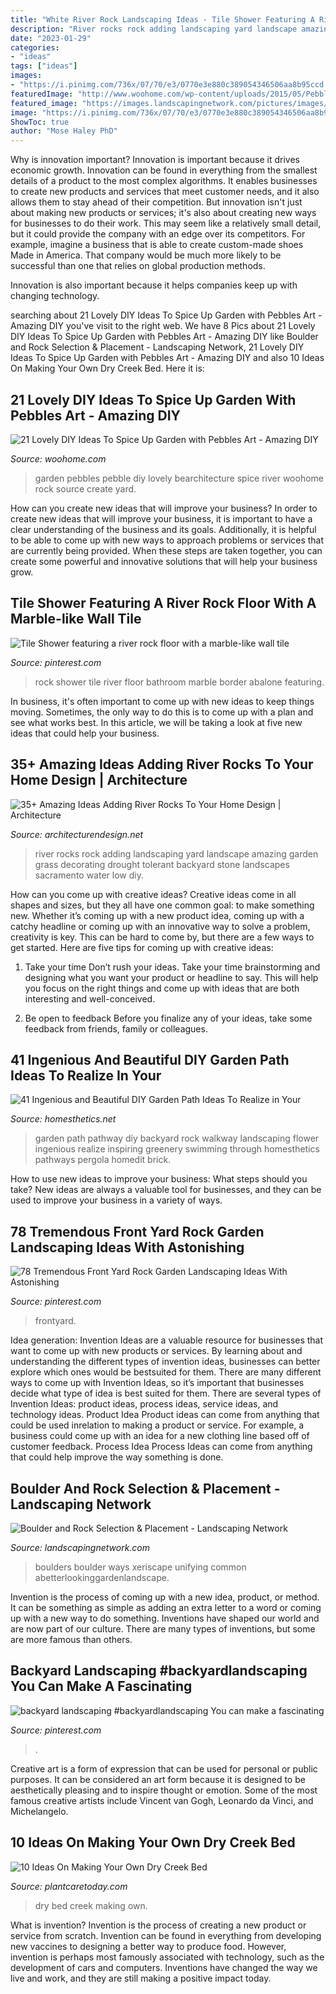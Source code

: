 ```yaml
---
title: "White River Rock Landscaping Ideas - Tile Shower Featuring A River Rock Floor With A Marble-like Wall Tile"
description: "River rocks rock adding landscaping yard landscape amazing garden grass decorating drought tolerant backyard stone landscapes sacramento water low diy"
date: "2023-01-29"
categories:
- "ideas"
tags: ["ideas"]
images:
- "https://i.pinimg.com/736x/07/70/e3/0770e3e880c389054346506aa8b95ccd.jpg"
featuredImage: "http://www.woohome.com/wp-content/uploads/2015/05/Pebble-Art-Garden-Woohome-7.jpg"
featured_image: "https://images.landscapingnetwork.com/pictures/images/900x705Max/site_8/maureen-gilmer_3318.jpg"
image: "https://i.pinimg.com/736x/07/70/e3/0770e3e880c389054346506aa8b95ccd.jpg"
ShowToc: true
author: "Mose Haley PhD"
---
```



Why is innovation important?
Innovation is important because it drives economic growth. Innovation can be found in everything from the smallest details of a product to the most complex algorithms. It enables businesses to create new products and services that meet customer needs, and it also allows them to stay ahead of their competition.
But innovation isn't just about making new products or services; it's also about creating new ways for businesses to do their work. This may seem like a relatively small detail, but it could provide the company with an edge over its competitors. For example, imagine a business that is able to create custom-made shoes Made in America. That company would be much more likely to be successful than one that relies on global production methods.

Innovation is also important because it helps companies keep up with changing technology.

	

		
searching about 21 Lovely DIY Ideas To Spice Up Garden with Pebbles Art - Amazing DIY you've visit to the right web. We have 8 Pics about 21 Lovely DIY Ideas To Spice Up Garden with Pebbles Art - Amazing DIY like Boulder and Rock Selection &amp; Placement - Landscaping Network, 21 Lovely DIY Ideas To Spice Up Garden with Pebbles Art - Amazing DIY and also 10 Ideas On Making Your Own Dry Creek Bed. Here it is:
		
    
## 21 Lovely DIY Ideas To Spice Up Garden With Pebbles Art - Amazing DIY

<img loading=lazy src="http://www.woohome.com/wp-content/uploads/2015/05/Pebble-Art-Garden-Woohome-7.jpg" onerror="this.onerror=null;this.src='https://tse3.mm.bing.net/th?id=OIP.4WyvkyO3YI5cwx8v7edXBgHaJ3&amp;pid=15.1';" alt="21 Lovely DIY Ideas To Spice Up Garden with Pebbles Art - Amazing DIY">

_Source: woohome.com_

>garden pebbles pebble diy lovely bearchitecture spice river woohome rock source create yard. 

	

How can you create new ideas that will improve your business?
In order to create new ideas that will improve your business, it is important to have a clear understanding of the business and its goals. Additionally, it is helpful to be able to come up with new ways to approach problems or services that are currently being provided. When these steps are taken together, you can create some powerful and innovative solutions that will help your business grow.

    
## Tile Shower Featuring A River Rock Floor With A Marble-like Wall Tile

<img loading=lazy src="https://i.pinimg.com/736x/08/7d/1d/087d1d06f85edfa5803d930056346fbb.jpg" onerror="this.onerror=null;this.src='https://tse2.mm.bing.net/th?id=OIP.OU1Gdq5h9P4dYnjXEY13DgHaJ4&amp;pid=15.1';" alt="Tile Shower featuring a river rock floor with a marble-like wall tile">

_Source: pinterest.com_

>rock shower tile river floor bathroom marble border abalone featuring. 

	

In business, it's often important to come up with new ideas to keep things moving. Sometimes, the only way to do this is to come up with a plan and see what works best. In this article, we will be taking a look at five new ideas that could help your business.

    
## 35+ Amazing Ideas Adding River Rocks To Your Home Design | Architecture

<img loading=lazy src="http://cdn.architecturendesign.net/wp-content/uploads/2015/06/AD-Add-River-Rocks-To-Home-11.jpg" onerror="this.onerror=null;this.src='https://tse2.mm.bing.net/th?id=OIP.zNUFlzA7H2TjP0mNPsOXOAHaLG&amp;pid=15.1';" alt="35+ Amazing Ideas Adding River Rocks To Your Home Design | Architecture">

_Source: architecturendesign.net_

>river rocks rock adding landscaping yard landscape amazing garden grass decorating drought tolerant backyard stone landscapes sacramento water low diy. 

	

How can you come up with creative ideas?
Creative ideas come in all shapes and sizes, but they all have one common goal: to make something new. Whether it’s coming up with a new product idea, coming up with a catchy headline or coming up with an innovative way to solve a problem, creativity is key. This can be hard to come by, but there are a few ways to get started. Here are five tips for coming up with creative ideas:
1. Take your time
Don’t rush your ideas. Take your time brainstorming and designing what you want your product or headline to say. This will help you focus on the right things and come up with ideas that are both interesting and well-conceived.

2. Be open to feedback
Before you finalize any of your ideas, take some feedback from friends, family or colleagues.

    
## 41 Ingenious And Beautiful DIY Garden Path Ideas To Realize In Your

<img loading=lazy src="http://cdn.homesthetics.net/wp-content/uploads/2015/07/41-Ingenious-and-Beautiful-DIY-Garden-Path-Ideas-To-Realize-in-Your-Backyard-homesthetics-backyard-landscaping-39.jpg" onerror="this.onerror=null;this.src='https://tse2.mm.bing.net/th?id=OIP.PQ3kiSXANbi_qU7B3PRwvgHaLZ&amp;pid=15.1';" alt="41 Ingenious and Beautiful DIY Garden Path Ideas To Realize in Your">

_Source: homesthetics.net_

>garden path pathway diy backyard rock walkway landscaping flower ingenious realize inspiring greenery swimming through homesthetics pathways pergola homedit brick. 

	

How to use new ideas to improve your business: What steps should you take?
New ideas are always a valuable tool for businesses, and they can be used to improve your business in a variety of ways.

    
## 78 Tremendous Front Yard Rock Garden Landscaping Ideas With Astonishing

<img loading=lazy src="https://i.pinimg.com/736x/07/70/e3/0770e3e880c389054346506aa8b95ccd.jpg" onerror="this.onerror=null;this.src='https://tse1.mm.bing.net/th?id=OIP.oUZ9d2hRD9meNc_Gva9WwgHaJ4&amp;pid=15.1';" alt="78 Tremendous Front Yard Rock Garden Landscaping Ideas With Astonishing">

_Source: pinterest.com_

>frontyard. 

	

Idea generation:
Invention Ideas are a valuable resource for businesses that want to come up with new products or services. By learning about and understanding the different types of invention ideas, businesses can better explore which ones would be bestsuited for them. There are many different ways to come up with Invention Ideas, so it’s important that businesses decide what type of idea is best suited for them.
There are several types of Invention Ideas: product ideas, process ideas, service ideas, and technology ideas. Product Idea 
Product ideas can come from anything that could be used inrelation to making a product or service. For example, a business could come up with an idea for a new clothing line based off of customer feedback. Process Idea 
Process Ideas can come from anything that could help improve the way something is done.

    
## Boulder And Rock Selection &amp; Placement - Landscaping Network

<img loading=lazy src="https://images.landscapingnetwork.com/pictures/images/900x705Max/site_8/maureen-gilmer_3318.jpg" onerror="this.onerror=null;this.src='https://tse1.mm.bing.net/th?id=OIP.9zt9V9x6O84RLrTChIs8tgHaJ3&amp;pid=15.1';" alt="Boulder and Rock Selection &amp; Placement - Landscaping Network">

_Source: landscapingnetwork.com_

>boulders boulder ways xeriscape unifying common abetterlookinggardenlandscape. 

	

Invention is the process of coming up with a new idea, product, or method. It can be something as simple as adding an extra letter to a word or coming up with a new way to do something. Inventions have shaped our world and are now part of our culture. There are many types of inventions, but some are more famous than others.

    
## Backyard Landscaping #backyardlandscaping You Can Make A Fascinating

<img loading=lazy src="https://i.pinimg.com/736x/bb/56/5e/bb565ee05a06266aad19c5cdb49794e0.jpg" onerror="this.onerror=null;this.src='https://tse4.mm.bing.net/th?id=OIP.WRKxxkr6hVCvbxR1i9pluAHaLS&amp;pid=15.1';" alt="backyard landscaping #backyardlandscaping You can make a fascinating">

_Source: pinterest.com_

>. 

	

Creative art is a form of expression that can be used for personal or public purposes. It can be considered an art form because it is designed to be aesthetically pleasing and to inspire thought or emotion. Some of the most famous creative artists include Vincent van Gogh, Leonardo da Vinci, and Michelangelo.

    
## 10 Ideas On Making Your Own Dry Creek Bed

<img loading=lazy src="https://plantcaretoday.com/wp-content/uploads/7a0f152d5f8f989af31cebcbb29eb3b8-421x600.jpg" onerror="this.onerror=null;this.src='https://tse1.mm.bing.net/th?id=OIP.Z6FZD0V-LCoe1eW9F9foZwAAAA&amp;pid=15.1';" alt="10 Ideas On Making Your Own Dry Creek Bed">

_Source: plantcaretoday.com_

>dry bed creek making own. 

	

What is invention?
Invention is the process of creating a new product or service from scratch. Invention can be found in everything from developing new vaccines to designing a better way to produce food. However, invention is perhaps most famously associated with technology, such as the development of cars and computers. Inventions have changed the way we live and work, and they are still making a positive impact today.

